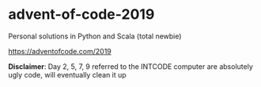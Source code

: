 # advent-of-code-2019
Personal solutions in Python and Scala (total newbie)

https://adventofcode.com/2019

**Disclaimer**: Day 2, 5, 7, 9 referred to the INTCODE computer are absolutely ugly code, will eventually clean it up
